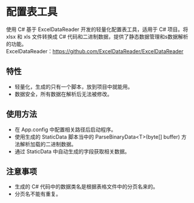 # 配置表工具
使用 C# 基于 ExcelDataReader 开发的轻量化配置表工具，适用于 C# 项目。将 xlsx 和 xls 文件转换成 C# 代码和二进制数据，提供了静态数据管理和s数据解析的功能。<br>
ExcelDataReader：https://github.com/ExcelDataReader/ExcelDataReader
## 特性
* 轻量化，生成的只有一个脚本，放到项目中就能用。
* 数据安全，所有数据在解析后无法被修改。
## 使用方法
* 在 App.config 中配置相关路径后启动程序。
* 使用生成的 StaticData 脚本当中的 ParseBinaryData<T\>(byte[] buffer) 方法解析加载的二进制数据。
* 通过 StaticData 中自动生成的字段获取相关数据。
## 注意事项
* 生成的 C# 代码中的数据类名是根据表格文件中的分页名来的。
* 分页名不能有重复。